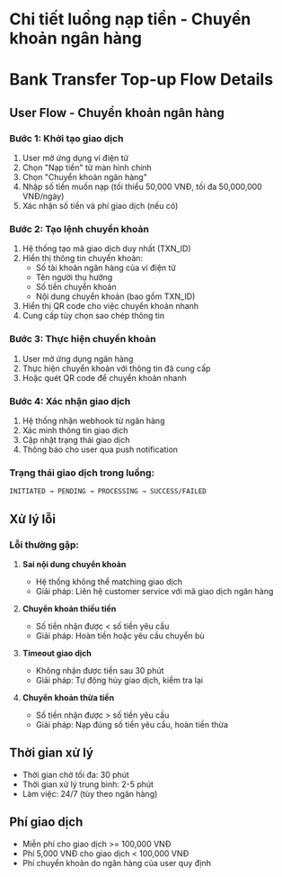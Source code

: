# Chi tiết luồng nạp tiền - Chuyển khoản ngân hàng
# Bank Transfer Top-up Flow Details

## User Flow - Chuyển khoản ngân hàng

### Bước 1: Khởi tạo giao dịch
1. User mở ứng dụng ví điện tử
2. Chọn "Nạp tiền" từ màn hình chính
3. Chọn "Chuyển khoản ngân hàng"
4. Nhập số tiền muốn nạp (tối thiểu 50,000 VNĐ, tối đa 50,000,000 VNĐ/ngày)
5. Xác nhận số tiền và phí giao dịch (nếu có)

### Bước 2: Tạo lệnh chuyển khoản
1. Hệ thống tạo mã giao dịch duy nhất (TXN_ID)
2. Hiển thị thông tin chuyển khoản:
   - Số tài khoản ngân hàng của ví điện tử
   - Tên người thụ hưởng
   - Số tiền chuyển khoản
   - Nội dung chuyển khoản (bao gồm TXN_ID)
3. Hiển thị QR code cho việc chuyển khoản nhanh
4. Cung cấp tùy chọn sao chép thông tin

### Bước 3: Thực hiện chuyển khoản
1. User mở ứng dụng ngân hàng
2. Thực hiện chuyển khoản với thông tin đã cung cấp
3. Hoặc quét QR code để chuyển khoản nhanh

### Bước 4: Xác nhận giao dịch
1. Hệ thống nhận webhook từ ngân hàng
2. Xác minh thông tin giao dịch
3. Cập nhật trạng thái giao dịch
4. Thông báo cho user qua push notification

### Trạng thái giao dịch trong luồng:
```
INITIATED → PENDING → PROCESSING → SUCCESS/FAILED
```

## Xử lý lỗi

### Lỗi thường gặp:
1. **Sai nội dung chuyển khoản**
   - Hệ thống không thể matching giao dịch
   - Giải pháp: Liên hệ customer service với mã giao dịch ngân hàng

2. **Chuyển khoản thiếu tiền**
   - Số tiền nhận được < số tiền yêu cầu
   - Giải pháp: Hoàn tiền hoặc yêu cầu chuyển bù

3. **Timeout giao dịch**
   - Không nhận được tiền sau 30 phút
   - Giải pháp: Tự động hủy giao dịch, kiểm tra lại

4. **Chuyển khoản thừa tiền**
   - Số tiền nhận được > số tiền yêu cầu
   - Giải pháp: Nạp đúng số tiền yêu cầu, hoàn tiền thừa

## Thời gian xử lý
- Thời gian chờ tối đa: 30 phút
- Thời gian xử lý trung bình: 2-5 phút
- Làm việc: 24/7 (tùy theo ngân hàng)

## Phí giao dịch
- Miễn phí cho giao dịch >= 100,000 VNĐ
- Phí 5,000 VNĐ cho giao dịch < 100,000 VNĐ
- Phí chuyển khoản do ngân hàng của user quy định
